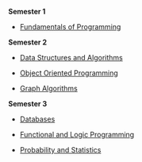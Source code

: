 __Semester 1__
* [Fundamentals of Programming](https://github.com/ScortarIrina/CS-UBB/tree/main/Fundamentals%20of%20Programming)

__Semester 2__

* [Data Structures and Algorithms](https://github.com/ScortarIrina/CS-UBB/tree/main/DSA)

* [Object Oriented Programming](https://github.com/ScortarIrina/CS-UBB/tree/main/OOP)

* [Graph Algorithms](https://github.com/ScortarIrina/CS-UBB/tree/main/GraphAlgo)


__Semester 3__

* [Databases](https://github.com/ScortarIrina/CS-UBB/tree/main/Databases)

* [Functional and Logic Programming](https://github.com/ScortarIrina/CS-UBB/tree/main/Functional%20and%20Logic%20Programming)

* [Probability and Statistics](https://github.com/ScortarIrina/CS-UBB/tree/main/Probability%20and%20Statistics)
